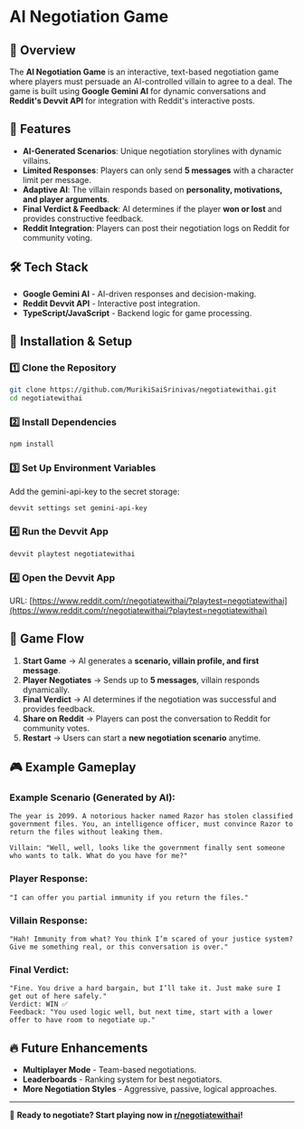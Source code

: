 # AI Negotiation Game

## 📌 Overview
The **AI Negotiation Game** is an interactive, text-based negotiation game where players must persuade an AI-controlled villain to agree to a deal. The game is built using **Google Gemini AI** for dynamic conversations and **Reddit's Devvit API** for integration with Reddit's interactive posts.

## 🎯 Features
- **AI-Generated Scenarios**: Unique negotiation storylines with dynamic villains.
- **Limited Responses**: Players can only send **5 messages** with a character limit per message.
- **Adaptive AI**: The villain responds based on **personality, motivations, and player arguments**.
- **Final Verdict & Feedback**: AI determines if the player **won or lost** and provides constructive feedback.
- **Reddit Integration**: Players can post their negotiation logs on Reddit for community voting.

## 🛠️ Tech Stack
- **Google Gemini AI** - AI-driven responses and decision-making.
- **Reddit Devvit API** - Interactive post integration.
- **TypeScript/JavaScript** - Backend logic for game processing.

## 🚀 Installation & Setup
### 1️⃣ Clone the Repository
```bash
git clone https://github.com/MurikiSaiSrinivas/negotiatewithai.git
cd negotiatewithai
```

### 2️⃣ Install Dependencies
```bash
npm install
```

### 3️⃣ Set Up Environment Variables
Add the gemini-api-key to the secret storage:
```bash
devvit settings set gemini-api-key
```

### 4️⃣ Run the Devvit App
```bash
devvit playtest negotiatewithai
```

### 4️⃣ Open the Devvit App
URL: [https://www.reddit.com/r/negotiatewithai/?playtest=negotiatewithai](https://www.reddit.com/r/negotiatewithai/?playtest=negotiatewithai)

## 📜 Game Flow
1. **Start Game** → AI generates a **scenario, villain profile, and first message**.
2. **Player Negotiates** → Sends up to **5 messages**, villain responds dynamically.
3. **Final Verdict** → AI determines if the negotiation was successful and provides feedback.
4. **Share on Reddit** → Players can post the conversation to Reddit for community votes.
5. **Restart** → Users can start a **new negotiation scenario** anytime.

## 🎮 Example Gameplay
### **Example Scenario (Generated by AI):**
```plaintext
The year is 2099. A notorious hacker named Razor has stolen classified government files. You, an intelligence officer, must convince Razor to return the files without leaking them.

Villain: "Well, well, looks like the government finally sent someone who wants to talk. What do you have for me?"
```
### **Player Response:**
```plaintext
"I can offer you partial immunity if you return the files."
```
### **Villain Response:**
```plaintext
"Hah! Immunity from what? You think I’m scared of your justice system? Give me something real, or this conversation is over."
```
### **Final Verdict:**
```plaintext
"Fine. You drive a hard bargain, but I’ll take it. Just make sure I get out of here safely."
Verdict: WIN ✅
Feedback: "You used logic well, but next time, start with a lower offer to have room to negotiate up."
```

## 🔥 Future Enhancements
- **Multiplayer Mode** - Team-based negotiations.
- **Leaderboards** - Ranking system for best negotiators.
- **More Negotiation Styles** - Aggressive, passive, logical approaches.

---
🚀 **Ready to negotiate? Start playing now in [r/negotiatewithai](https://www.reddit.com/r/negotiatewithai/)!**
